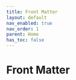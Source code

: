```yaml
---
title: Front Matter
layout: default
nav_enabled: true
nav_order: 1
parent: Home
has_toc: false
---
```

# Front Matter